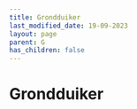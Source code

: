 ```yaml
---
title: Grondduiker
last_modified_date: 19-09-2023
layout: page
parent: G
has_children: false
---
```


Grondduiker
===========

